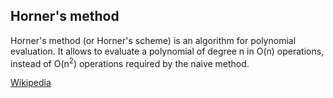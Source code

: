 ## Horner's method

Horner's method (or Horner's scheme) is an algorithm for polynomial evaluation.
It allows to evaluate a polynomial of degree n in O(n) operations, instead of O(n<sup>2</sup>) operations required by the naive method.

[Wikipedia](https://en.wikipedia.org/wiki/Horner%27s_method)
